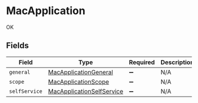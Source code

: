 # MacApplication

OK


## Fields

| Field                                                                         | Type                                                                          | Required                                                                      | Description                                                                   |
| ----------------------------------------------------------------------------- | ----------------------------------------------------------------------------- | ----------------------------------------------------------------------------- | ----------------------------------------------------------------------------- |
| `general`                                                                     | [MacApplicationGeneral](../../models/shared/macapplicationgeneral.md)         | :heavy_minus_sign:                                                            | N/A                                                                           |
| `scope`                                                                       | [MacApplicationScope](../../models/shared/macapplicationscope.md)             | :heavy_minus_sign:                                                            | N/A                                                                           |
| `selfService`                                                                 | [MacApplicationSelfService](../../models/shared/macapplicationselfservice.md) | :heavy_minus_sign:                                                            | N/A                                                                           |